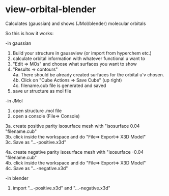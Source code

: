 # view-orbital-blender
Calculates (gaussian) and shows (JMol/blender) molecular orbitals

So this is how it works:

-in gaussian

1. Build your structure in gaussview (or import from hyperchem etc.)
2. calculate orbital information with whatever functional u want to
3. "Edit => MOs" and choose what surfaces you want to show
4. "Results => contours"  
4a. There should be already created surfaces for the orbital u'v chosen.  
4b. Click on "Cube Actions => Save Cube" (up right)  
4c. filename.cub file is generated and saved  
5. save ur structure as mol file

-in JMol

1. open structure .mol file
2. open a console (File=> Console)

3a. create positive parity isosurface mesh with "isosurface 0.04 "filename.cub"  
3b. click inside the workspace and do "File=> Export=> X3D Model"  
3c. Save as "...-positive.x3d"

4a. create negative parity isosurface mesh with "isosurface -0.04 "filename.cub"  
4b. click inside the workspace and do "File=> Export=> X3D Model"  
4c. Save as "...-negative.x3d"  

-in blender
1. import "...-positive.x3d" and "...-negative.x3d"
